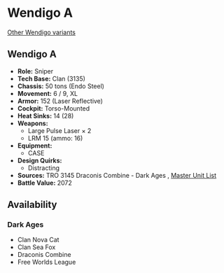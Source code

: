 # Wendigo A 

[Other Wendigo variants](../wendigo.md) 

## Wendigo A 

- **Role:** Sniper 
- **Tech Base:** Clan (3135) 
- **Chassis:** 50 tons (Endo Steel) 
- **Movement:** 6 / 9, XL 
- **Armor:** 152 (Laser Reflective) 
- **Cockpit:** Torso-Mounted 
- **Heat Sinks:** 14 (28) 
- **Weapons:** 
  - Large Pulse Laser × 2 
  - LRM 15 (ammo: 16) 
- **Equipment:** 
  - CASE 
- **Design Quirks:** 
  - Distracting 
- **Sources:** TRO 3145 Draconis Combine - Dark Ages , [Master Unit List](http://masterunitlist.info/Unit/Details/6404/wendigo-a) 
- **Battle Value:** 2072 

## Availability 

### Dark Ages 

- Clan Nova Cat 
- Clan Sea Fox 
- Draconis Combine 
- Free Worlds League 


